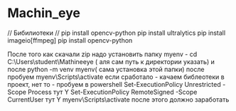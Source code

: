 # Machin_eye

// Бибилиотеки //
pip install opencv-python
pip install ultralytics
pip install imageio[ffmpeg]
pip install opencv-python



После того как скачали zip надо установить папку myenv - cd C:\Users\student\Mathineeye ( аля сам путь к директории указать) и после python -m venv myenv( сама установка этой папки)
после пробуем myenv\Scripts\activate если сработало - качаем библеотеки в проект, нет то - 
пробуем в powershell Set-ExecutionPolicy Unrestricted -Scope Process тут Y
Set-ExecutionPolicy RemoteSigned -Scope CurrentUser тут Y
myenv\Scripts\activate
после этого должно заработать
